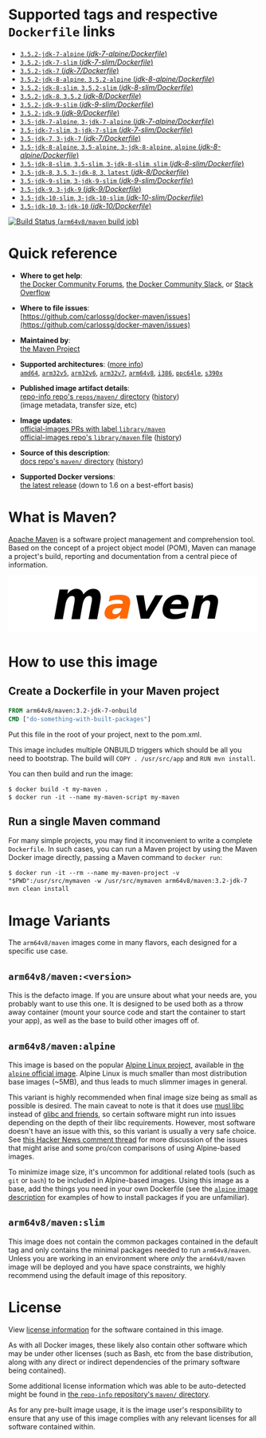 <!--

********************************************************************************

WARNING:

    DO NOT EDIT "maven/README.md"

    IT IS AUTO-GENERATED

    (from the other files in "maven/" combined with a set of templates)

********************************************************************************

-->

# Supported tags and respective `Dockerfile` links

-	[`3.5.2-jdk-7-alpine` (*jdk-7-alpine/Dockerfile*)](https://github.com/carlossg/docker-maven/blob/93d297ed2fc952af8c3638eae78c3d5e7526033f/jdk-7-alpine/Dockerfile)
-	[`3.5.2-jdk-7-slim` (*jdk-7-slim/Dockerfile*)](https://github.com/carlossg/docker-maven/blob/93d297ed2fc952af8c3638eae78c3d5e7526033f/jdk-7-slim/Dockerfile)
-	[`3.5.2-jdk-7` (*jdk-7/Dockerfile*)](https://github.com/carlossg/docker-maven/blob/93d297ed2fc952af8c3638eae78c3d5e7526033f/jdk-7/Dockerfile)
-	[`3.5.2-jdk-8-alpine`, `3.5.2-alpine` (*jdk-8-alpine/Dockerfile*)](https://github.com/carlossg/docker-maven/blob/798decbb2f987a14f345c017f8fa3725c2467758/jdk-8-alpine/Dockerfile)
-	[`3.5.2-jdk-8-slim`, `3.5.2-slim` (*jdk-8-slim/Dockerfile*)](https://github.com/carlossg/docker-maven/blob/93d297ed2fc952af8c3638eae78c3d5e7526033f/jdk-8-slim/Dockerfile)
-	[`3.5.2-jdk-8`, `3.5.2` (*jdk-8/Dockerfile*)](https://github.com/carlossg/docker-maven/blob/93d297ed2fc952af8c3638eae78c3d5e7526033f/jdk-8/Dockerfile)
-	[`3.5.2-jdk-9-slim` (*jdk-9-slim/Dockerfile*)](https://github.com/carlossg/docker-maven/blob/93d297ed2fc952af8c3638eae78c3d5e7526033f/jdk-9-slim/Dockerfile)
-	[`3.5.2-jdk-9` (*jdk-9/Dockerfile*)](https://github.com/carlossg/docker-maven/blob/93d297ed2fc952af8c3638eae78c3d5e7526033f/jdk-9/Dockerfile)
-	[`3.5-jdk-7-alpine`, `3-jdk-7-alpine` (*jdk-7-alpine/Dockerfile*)](https://github.com/carlossg/docker-maven/blob/d2e41bb4b98f827e7929eb01578538854a61726b/jdk-7-alpine/Dockerfile)
-	[`3.5-jdk-7-slim`, `3-jdk-7-slim` (*jdk-7-slim/Dockerfile*)](https://github.com/carlossg/docker-maven/blob/d2e41bb4b98f827e7929eb01578538854a61726b/jdk-7-slim/Dockerfile)
-	[`3.5-jdk-7`, `3-jdk-7` (*jdk-7/Dockerfile*)](https://github.com/carlossg/docker-maven/blob/d2e41bb4b98f827e7929eb01578538854a61726b/jdk-7/Dockerfile)
-	[`3.5-jdk-8-alpine`, `3.5-alpine`, `3-jdk-8-alpine`, `alpine` (*jdk-8-alpine/Dockerfile*)](https://github.com/carlossg/docker-maven/blob/d2e41bb4b98f827e7929eb01578538854a61726b/jdk-8-alpine/Dockerfile)
-	[`3.5-jdk-8-slim`, `3.5-slim`, `3-jdk-8-slim`, `slim` (*jdk-8-slim/Dockerfile*)](https://github.com/carlossg/docker-maven/blob/d2e41bb4b98f827e7929eb01578538854a61726b/jdk-8-slim/Dockerfile)
-	[`3.5-jdk-8`, `3.5`, `3-jdk-8`, `3`, `latest` (*jdk-8/Dockerfile*)](https://github.com/carlossg/docker-maven/blob/d2e41bb4b98f827e7929eb01578538854a61726b/jdk-8/Dockerfile)
-	[`3.5-jdk-9-slim`, `3-jdk-9-slim` (*jdk-9-slim/Dockerfile*)](https://github.com/carlossg/docker-maven/blob/d2e41bb4b98f827e7929eb01578538854a61726b/jdk-9-slim/Dockerfile)
-	[`3.5-jdk-9`, `3-jdk-9` (*jdk-9/Dockerfile*)](https://github.com/carlossg/docker-maven/blob/d2e41bb4b98f827e7929eb01578538854a61726b/jdk-9/Dockerfile)
-	[`3.5-jdk-10-slim`, `3-jdk-10-slim` (*jdk-10-slim/Dockerfile*)](https://github.com/carlossg/docker-maven/blob/2df8a77137133ec3b0071e3cdc4e7793118555a5/jdk-10-slim/Dockerfile)
-	[`3.5-jdk-10`, `3-jdk-10` (*jdk-10/Dockerfile*)](https://github.com/carlossg/docker-maven/blob/2df8a77137133ec3b0071e3cdc4e7793118555a5/jdk-10/Dockerfile)

[![Build Status](https://doi-janky.infosiftr.net/job/multiarch/job/arm64v8/job/maven/badge/icon) (`arm64v8/maven` build job)](https://doi-janky.infosiftr.net/job/multiarch/job/arm64v8/job/maven/)

# Quick reference

-	**Where to get help**:  
	[the Docker Community Forums](https://forums.docker.com/), [the Docker Community Slack](https://blog.docker.com/2016/11/introducing-docker-community-directory-docker-community-slack/), or [Stack Overflow](https://stackoverflow.com/search?tab=newest&q=docker)

-	**Where to file issues**:  
	[https://github.com/carlossg/docker-maven/issues](https://github.com/carlossg/docker-maven/issues)

-	**Maintained by**:  
	[the Maven Project](https://github.com/carlossg/docker-maven)

-	**Supported architectures**: ([more info](https://github.com/docker-library/official-images#architectures-other-than-amd64))  
	[`amd64`](https://hub.docker.com/r/amd64/maven/), [`arm32v5`](https://hub.docker.com/r/arm32v5/maven/), [`arm32v6`](https://hub.docker.com/r/arm32v6/maven/), [`arm32v7`](https://hub.docker.com/r/arm32v7/maven/), [`arm64v8`](https://hub.docker.com/r/arm64v8/maven/), [`i386`](https://hub.docker.com/r/i386/maven/), [`ppc64le`](https://hub.docker.com/r/ppc64le/maven/), [`s390x`](https://hub.docker.com/r/s390x/maven/)

-	**Published image artifact details**:  
	[repo-info repo's `repos/maven/` directory](https://github.com/docker-library/repo-info/blob/master/repos/maven) ([history](https://github.com/docker-library/repo-info/commits/master/repos/maven))  
	(image metadata, transfer size, etc)

-	**Image updates**:  
	[official-images PRs with label `library/maven`](https://github.com/docker-library/official-images/pulls?q=label%3Alibrary%2Fmaven)  
	[official-images repo's `library/maven` file](https://github.com/docker-library/official-images/blob/master/library/maven) ([history](https://github.com/docker-library/official-images/commits/master/library/maven))

-	**Source of this description**:  
	[docs repo's `maven/` directory](https://github.com/docker-library/docs/tree/master/maven) ([history](https://github.com/docker-library/docs/commits/master/maven))

-	**Supported Docker versions**:  
	[the latest release](https://github.com/docker/docker-ce/releases/latest) (down to 1.6 on a best-effort basis)

# What is Maven?

[Apache Maven](http://maven.apache.org) is a software project management and comprehension tool. Based on the concept of a project object model (POM), Maven can manage a project's build, reporting and documentation from a central piece of information.

![logo](https://raw.githubusercontent.com/docker-library/docs/e2782b8942c1af41419536078c8d0176665a005d/maven/logo.png)

# How to use this image

## Create a Dockerfile in your Maven project

```dockerfile
FROM arm64v8/maven:3.2-jdk-7-onbuild
CMD ["do-something-with-built-packages"]
```

Put this file in the root of your project, next to the pom.xml.

This image includes multiple ONBUILD triggers which should be all you need to bootstrap. The build will `COPY . /usr/src/app` and `RUN mvn install`.

You can then build and run the image:

```console
$ docker build -t my-maven .
$ docker run -it --name my-maven-script my-maven
```

## Run a single Maven command

For many simple projects, you may find it inconvenient to write a complete `Dockerfile`. In such cases, you can run a Maven project by using the Maven Docker image directly, passing a Maven command to `docker run`:

```console
$ docker run -it --rm --name my-maven-project -v "$PWD":/usr/src/mymaven -w /usr/src/mymaven arm64v8/maven:3.2-jdk-7 mvn clean install
```

# Image Variants

The `arm64v8/maven` images come in many flavors, each designed for a specific use case.

## `arm64v8/maven:<version>`

This is the defacto image. If you are unsure about what your needs are, you probably want to use this one. It is designed to be used both as a throw away container (mount your source code and start the container to start your app), as well as the base to build other images off of.

## `arm64v8/maven:alpine`

This image is based on the popular [Alpine Linux project](http://alpinelinux.org), available in [the `alpine` official image](https://hub.docker.com/_/alpine). Alpine Linux is much smaller than most distribution base images (~5MB), and thus leads to much slimmer images in general.

This variant is highly recommended when final image size being as small as possible is desired. The main caveat to note is that it does use [musl libc](http://www.musl-libc.org) instead of [glibc and friends](http://www.etalabs.net/compare_libcs.html), so certain software might run into issues depending on the depth of their libc requirements. However, most software doesn't have an issue with this, so this variant is usually a very safe choice. See [this Hacker News comment thread](https://news.ycombinator.com/item?id=10782897) for more discussion of the issues that might arise and some pro/con comparisons of using Alpine-based images.

To minimize image size, it's uncommon for additional related tools (such as `git` or `bash`) to be included in Alpine-based images. Using this image as a base, add the things you need in your own Dockerfile (see the [`alpine` image description](https://hub.docker.com/_/alpine/) for examples of how to install packages if you are unfamiliar).

## `arm64v8/maven:slim`

This image does not contain the common packages contained in the default tag and only contains the minimal packages needed to run `arm64v8/maven`. Unless you are working in an environment where *only* the `arm64v8/maven` image will be deployed and you have space constraints, we highly recommend using the default image of this repository.

# License

View [license information](https://www.apache.org/licenses/) for the software contained in this image.

As with all Docker images, these likely also contain other software which may be under other licenses (such as Bash, etc from the base distribution, along with any direct or indirect dependencies of the primary software being contained).

Some additional license information which was able to be auto-detected might be found in [the `repo-info` repository's `maven/` directory](https://github.com/docker-library/repo-info/tree/master/repos/maven).

As for any pre-built image usage, it is the image user's responsibility to ensure that any use of this image complies with any relevant licenses for all software contained within.
